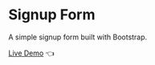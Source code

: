 # Signup Form

A simple signup form built with Bootstrap.

[Live Demo](https://kristina-sparrow.github.io/signup-form/) :point_left:

